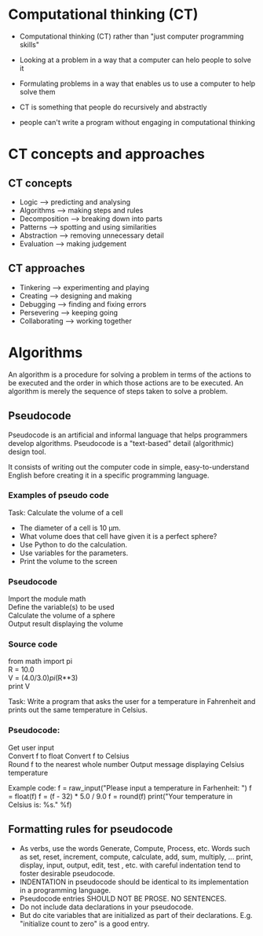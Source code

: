 # Computational thinking (CT)

- Computational thinking (CT) rather than "just computer programming skills"

- Looking at a problem in a way that a computer can helo people to solve it

- Formulating problems in a way that enables us to use a computer to help solve them

- CT is something that people do recursively and abstractly

- people can't write a program without engaging in computational thinking

# CT concepts and approaches

## CT concepts

- Logic --> predicting and analysing
- Algorithms --> making steps and rules
- Decomposition --> breaking down into parts 
- Patterns --> spotting and using similarities
- Abstraction --> removing unnecessary detail
- Evaluation --> making judgement

## CT approaches

- Tinkering --> experimenting and playing
- Creating --> designing and making
- Debugging --> finding and fixing errors
- Persevering --> keeping going
- Collaborating --> working together

# Algorithms
An algorithm is a procedure for solving a problem in terms of the actions to be executed and the order in which those actions are to be executed. An algorithm is merely the sequence of steps taken to solve a problem.

## Pseudocode
Pseudocode is an artificial and informal language that helps programmers develop algorithms. Pseudocode is a "text-based" detail (algorithmic) design tool.

It consists of writing out the computer code in simple, easy-to-understand English before creating it in a specific programming language.

### Examples of pseudo code

Task: Calculate the volume of a cell <br>

- The diameter of a cell is 10 μm.
- What volume does that cell have given it is a perfect sphere?
- Use Python to do the calculation.
- Use variables for the parameters.
- Print the volume to the screen

### Pseudocode
Import the module math <br>
Define the variable(s) to be used <br>
Calculate the volume of a sphere <br>
Output result displaying the volume <br>

### Source code
from math import pi <br>
R = 10.0 <br>
V = (4.0/3.0)*pi*(R*\*3) <br>
print V <br>

Task: Write a program that asks the user for a temperature in Fahrenheit and prints out the same temperature in Celsius.

### Pseudocode:
Get user input <br>
Convert f to float
Convert f to Celsius <br>
Round f to the nearest whole number
Output message displaying Celsius temperature <br>

Example code:
f = raw_input("Please input a temperature in Farhenheit:  ")
f = float(f)
f = (f - 32) * 5.0 / 9.0
f = round(f)
print("Your temperature in Celsius is: %s." %f)


## Formatting rules for pseudocode

- As verbs, use the words Generate, Compute, Process, etc. Words such as set, reset, increment, compute, calculate, add, sum, multiply, ... print, display, input, output, edit, test , etc. with careful indentation tend to foster desirable pseudocode.
- INDENTATION in pseudocode should be identical to its implementation in a programming language. 
- Pseudocode entries SHOULD NOT BE PROSE. NO SENTENCES.
- Do not include data declarations in your pseudocode.
- But do cite variables that are initialized as part of their declarations. E.g. "initialize count to zero" is a good entry.


